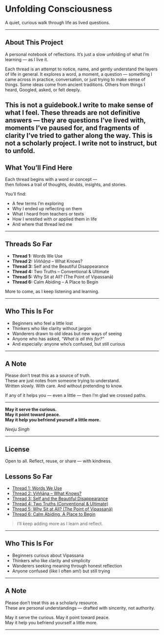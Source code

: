 # Unfolding Consciousness

A quiet, curious walk through life as lived questions.

---

## About This Project

A personal notebook of reflections. It’s just a slow unfolding of what I’m learning — as I live it.

Each thread is an attempt to notice, name, and gently understand the layers of life in general. It explores a word, a moment, a question — something I came across in practice, conversation, or just trying to make sense of things. Some ideas come from ancient traditions. Others from things I heard, Googled, asked, or felt deeply. 

This is not a guidebook.I write to make sense of what I feel. These threads are not definitive answers — they are questions I’ve lived with, moments I’ve paused for, and fragments of clarity I’ve tried to gather along the way. This is not a scholarly project. I write not to instruct, but to unfold.
---

## What You’ll Find Here

Each thread begins with a word or concept —  
then follows a trail of thoughts, doubts, insights, and stories.

You’ll find:
- A few terms I’m exploring
- Why I ended up reflecting on them
- What I heard from teachers or texts
- How I wrestled with or applied them in life
- And where that thread led me

---

## Threads So Far

- **Thread 1:** Words We Use  
- **Thread 2:** *Viññāṇa* – What Knows?  
- **Thread 3:** Self and the Beautiful Disappearance  
- **Thread 4:** Two Truths – Conventional & Ultimate  
- **Thread 5:** Why Sit at All? (The Point of Vipassanā)  
- **Thread 6:** Calm Abiding – A Place to Begin  

More to come, as I keep listening and learning.

---

## Who This Is For

- Beginners who feel a little lost
- Thinkers who like clarity without jargon
- Wanderers drawn to old ideas but new ways of seeing
- Anyone who has asked, _“What is all this for?”_  
- And especially: anyone who’s confused, but still curious

---

## A Note

Please don’t treat this as a source of truth.  
These are just notes from someone trying to understand.  
Written slowly. With care. And without pretending to know.

If any of it helps you — even a little — then I’m glad we crossed paths.

---

**May it serve the curious.**  
**May it point toward peace.**  
**May it help you befriend yourself a little more.**

  
_Neeju Singh_

---

## License

Open to all. Reflect, reuse, or share — with kindness.









## Lessons So Far
-  [Thread 1: Words We Use](./thread-1-terminology.html)
-  [Thread 2: Viññāṇa – What Knows?](./thread-2-vinnana.html)
-  [Thread 3: Self and the Beautiful Disappearance](./thread-3-non-self.html)
-  [Thread 4: Two Truths (Conventional & Ultimate)](./thread-4-truths.html)
-  [Thread 5: Why Sit at All? (The Point of Vipassanā)](./thread-5-vipassana.html)
-  [Thread 6: Calm Abiding, A Place to Begin](./thread-6-calm-abiding.html)

> I’ll keep adding more as I learn and reflect.

---

## Who This Is For

- Beginners curious about Vipassana
- Thinkers who like clarity and simplicity
- Wanderers seeking meaning through honest reflection
- Anyone confused (like I often am!) but still trying

---

## A Note

Please don’t treat this as a scholarly resource.  
These are personal understandings — drafted with sincerity, not authority.

May it serve the curious. May it point toward peace.  
May it help you befriend yourself a little more.

---
